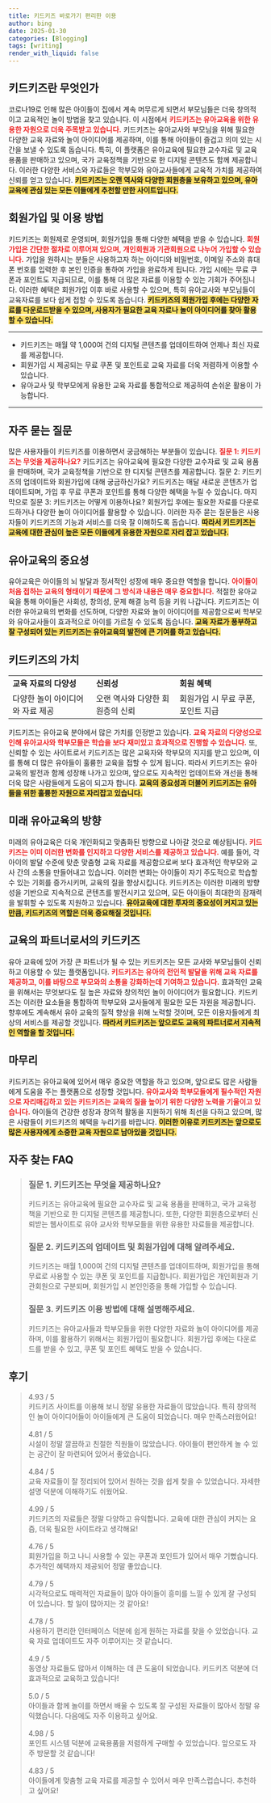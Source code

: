 ```yaml
---
title: 키드키즈 바로가기 편리한 이용
author: bing
date: 2025-01-30
categories: [Blogging]
tags: [writing]
render_with_liquid: false
---
```



<h2 id='키드키즈란 무엇인가'>키드키즈란 무엇인가</h2>

<p>코로나19로 인해 많은 아이들이 집에서 계속 머무르게 되면서 부모님들은 더욱 창의적이고 교육적인 놀이 방법을 찾고 있습니다. 이 시점에서 <b><span style="color: #ee2323;">키드키즈는 유아교육을 위한 유용한 자원으로 더욱 주목받고 있습니다.</span></b> 키드키즈는 유아교사와 부모님을 위해 필요한 다양한 교육 자료와 놀이 아이디어를 제공하며, 이를 통해 아이들이 즐겁고 의미 있는 시간을 보낼 수 있도록 돕습니다. 특히, 이 플랫폼은 유아교육에 필요한 교수자료 및 교육 용품을 판매하고 있으며, 국가 교육정책을 기반으로 한 디지털 콘텐츠도 함께 제공합니다. 이러한 다양한 서비스와 자료들은 학부모와 유아교사들에게 교육적 가치를 제공하여 신뢰를 얻고 있습니다. <b><span style="background-color: #ffe066;">키드키즈는 오랜 역사와 다양한 회원층을 보유하고 있으며, 유아 교육에 관심 있는 모든 이들에게 추천할 만한 사이트입니다.</span></b></p>

<h2 id='회원가입 및 이용 방법'>회원가입 및 이용 방법</h2>

<p>키드키즈는 회원제로 운영되며, 회원가입을 통해 다양한 혜택을 받을 수 있습니다. <b><span style="color: #ee2323;">회원가입은 간단한 절차로 이루어져 있으며, 개인회원과 기관회원으로 나누어 가입할 수 있습니다.</span></b> 가입을 원하시는 분들은 사용하고자 하는 아이디와 비밀번호, 이메일 주소와 휴대폰 번호를 입력한 후 본인 인증을 통하여 가입을 완료하게 됩니다. 가입 시에는 무료 쿠폰과 포인트도 지급되므로, 이를 통해 더 많은 자료를 이용할 수 있는 기회가 주어집니다. 이러한 혜택은 회원가입 이후 바로 사용할 수 있으며, 특히 유아교사와 부모님들이 교육자료를 보다 쉽게 접할 수 있도록 돕습니다. <b><span style="background-color: #ffe066;">키드키즈의 회원가입 후에는 다양한 자료를 다운로드받을 수 있으며, 사용자가 필요한 교육 자료나 놀이 아이디어를 찾아 활용할 수 있습니다.</span></b></p>

<hr />

<ul>
    <li>키드키즈는 매월 약 1,000여 건의 디지털 콘텐츠를 업데이트하여 언제나 최신 자료를 제공합니다.</li>
    <li>회원가입 시 제공되는 무료 쿠폰 및 포인트로 교육 자료를 더욱 저렴하게 이용할 수 있습니다.</li>
    <li>유아교사 및 학부모에게 유용한 교육 자료를 통합적으로 제공하여 손쉬운 활용이 가능합니다.</li>
</ul>

<hr />

<h2 id='자주 묻는 질문'>자주 묻는 질문</h2>

<p>많은 사용자들이 키드키즈를 이용하면서 궁금해하는 부분들이 있습니다. <b><span style="color: #ee2323;">질문 1: 키드키즈는 무엇을 제공하나요?</span></b> 키드키즈는 유아교육에 필요한 다양한 교수자료 및 교육 용품을 판매하며, 국가 교육정책을 기반으로 한 디지털 콘텐츠를 제공합니다. 질문 2: 키드키즈의 업데이트와 회원가입에 대해 궁금하신가요? 키드키즈는 매달 새로운 콘텐츠가 업데이트되며, 가입 후 무료 쿠폰과 포인트를 통해 다양한 혜택을 누릴 수 있습니다. 마지막으로 질문 3: 키드키즈는 어떻게 이용하나요? 회원가입 후에는 필요한 자료를 다운로드하거나 다양한 놀이 아이디어를 활용할 수 있습니다. 이러한 자주 묻는 질문들은 사용자들이 키드키즈의 기능과 서비스를 더욱 잘 이해하도록 돕습니다. <b><span style="background-color: #ffe066;">따라서 키드키즈는 교육에 대한 관심이 높은 모든 이들에게 유용한 자원으로 자리 잡고 있습니다.</span></b></p>

<h2 id='유아교육의 중요성'>유아교육의 중요성</h2>

<p>유아교육은 아이들의 뇌 발달과 정서적인 성장에 매우 중요한 역할을 합니다. <b><span style="color: #ee2323;">아이들이 처음 접하는 교육의 형태이기 때문에 그 방식과 내용은 매우 중요합니다.</span></b> 적절한 유아교육을 통해 아이들은 사회성, 창의성, 문제 해결 능력 등을 키워 나갑니다. 키드키즈는 이러한 유아교육의 변화를 선도하며, 다양한 자료와 놀이 아이디어를 제공함으로써 학부모와 유아교사들이 효과적으로 아이를 가르칠 수 있도록 돕습니다. <b><span style="background-color: #ffe066;">교육 자료가 풍부하고 잘 구성되어 있는 키드키즈는 유아교육의 발전에 큰 기여를 하고 있습니다.</span></b></p>

<h2 id='키드키즈의 가치'>키드키즈의 가치</h2>

<table>
    <tr>
        <td><b>교육 자료의 다양성</b></td>
        <td><b>신뢰성</b></td>
        <td><b>회원 혜택</b></td>
    </tr>
    <tr>
        <td>다양한 놀이 아이디어와 자료 제공</td>
        <td>오랜 역사와 다양한 회원층의 신뢰</td>
        <td>회원가입 시 무료 쿠폰, 포인트 지급</td>
    </tr>
</table>

<p>키드키즈는 유아교육 분야에서 많은 가치를 인정받고 있습니다. <b><span style="color: #ee2323;">교육 자료의 다양성으로 인해 유아교사와 학부모들은 학습을 보다 재미있고 효과적으로 진행할 수 있습니다.</span></b> 또, 신뢰할 수 있는 사이트로서 키드키즈는 많은 교육자와 학부모의 지지를 받고 있으며, 이를 통해 더 많은 유아들이 훌륭한 교육을 접할 수 있게 됩니다. 따라서 키드키즈는 유아교육의 발전과 함께 성장해 나가고 있으며, 앞으로도 지속적인 업데이트와 개선을 통해 더욱 많은 사람들에게 도움이 되고자 합니다. <b><span style="background-color: #ffe066;">교육의 중요성과 더불어 키드키즈는 유아들을 위한 훌륭한 자원으로 자리잡고 있습니다.</span></b></p>

<h2 id='미래 유아교육의 방향'>미래 유아교육의 방향</h2>

<p>미래의 유아교육은 더욱 개인화되고 맞춤화된 방향으로 나아갈 것으로 예상됩니다. <b><span style="color: #ee2323;">키드키즈는 이미 이러한 변화를 인지하고 다양한 서비스를 제공하고 있습니다.</span></b> 예를 들어, 각 아이의 발달 수준에 맞춘 맞춤형 교육 자료를 제공함으로써 보다 효과적인 학부모와 교사 간의 소통을 만들어내고 있습니다. 이러한 변화는 아이들이 자기 주도적으로 학습할 수 있는 기회를 증가시키며, 교육의 질을 향상시킵니다. 키드키즈는 이러한 미래의 방향성을 기반으로 지속적으로 콘텐츠를 발전시키고 있으며, 모든 아이들이 최대한의 잠재력을 발휘할 수 있도록 지원하고 있습니다. <b><span style="background-color: #ffe066;">유아교육에 대한 투자의 중요성이 커지고 있는 만큼, 키드키즈의 역할은 더욱 중요해질 것입니다.</span></b></p>

<h2 id='교육의 파트너로서의 키드키즈'>교육의 파트너로서의 키드키즈</h2>

<p>유아 교육에 있어 가장 큰 파트너가 될 수 있는 키드키즈는 모든 교사와 부모님들이 신뢰하고 이용할 수 있는 플랫폼입니다. <b><span style="color: #ee2323;">키드키즈는 유아의 전인적 발달을 위해 교육 자료를 제공하고, 이를 바탕으로 부모와의 소통을 강화하는데 기여하고 있습니다.</span></b> 효과적인 교육을 위해서는 무엇보다도 질 높은 자료와 창의적인 놀이 아이디어가 필요합니다. 키드키즈는 이러한 요소들을 통합하여 학부모와 교사들에게 필요한 모든 자원을 제공합니다. 향후에도 계속해서 유아 교육의 질적 향상을 위해 노력할 것이며, 모든 이용자들에게 최상의 서비스를 제공할 것입니다. <b><span style="background-color: #ffe066;">따라서 키드키즈는 앞으로도 교육의 파트너로서 지속적인 역할을 할 것입니다.</span></b></p>

<h2 id='마무리'>마무리</h2>

<p>키드키즈는 유아교육에 있어서 매우 중요한 역할을 하고 있으며, 앞으로도 많은 사람들에게 도움을 주는 플랫폼으로 성장할 것입니다. <b><span style="color: #ee2323;">유아교사와 학부모들에게 필수적인 자원으로 자리매김하고 있는 키드키즈는 교육의 질을 높이기 위한 다양한 노력을 기울이고 있습니다.</span></b> 아이들의 건강한 성장과 창의적 활동을 지원하기 위해 최선을 다하고 있으며, 많은 사람들이 키드키즈의 혜택을 누리기를 바랍니다. <b><span style="background-color: #ffe066;">이러한 이유로 키드키즈는 앞으로도 많은 사용자에게 소중한 교육 자원으로 남아있을 것입니다.</span></b></p>


<h2 id='자주_찾는_FAQ'>자주 찾는 FAQ</h2>
<div itemscope="" itemtype="https://schema.org/FAQPage"> 
<blockquote> 
<div itemscope="" itemprop="mainEntity" itemtype="https://schema.org/Question"> 
<h3 itemprop="name">질문 1. 키드키즈는 무엇을 제공하나요?</h3> 
<div itemscope="" itemprop="acceptedAnswer" itemtype="https://schema.org/Answer"> 
<span itemprop="text"> 
<p>키드키즈는 유아교육에 필요한 교수자료 및 교육 용품을 판매하고, 국가 교육정책을 기반으로 한 디지털 콘텐츠를 제공합니다. 또한, 다양한 회원층으로부터 신뢰받는 웹사이트로 유아 교사와 학부모들을 위한 유용한 자료들을 제공합니다.</p> 
</span> 
</div> 
</div> 
<div itemscope="" itemprop="mainEntity" itemtype="https://schema.org/Question"> 
<h3 itemprop="name">질문 2. 키드키즈의 업데이트 및 회원가입에 대해 알려주세요.</h3> 
<div itemscope="" itemprop="acceptedAnswer" itemtype="https://schema.org/Answer"> 
<span itemprop="text"> 
<p>키드키즈는 매월 1,000여 건의 디지털 콘텐츠를 업데이트하며, 회원가입을 통해 무료로 사용할 수 있는 쿠폰 및 포인트를 지급합니다. 회원가입은 개인회원과 기관회원으로 구분되며, 회원가입 시 본인인증을 통해 가입할 수 있습니다.</p> 
</span> 
</div> 
</div> 
<div itemscope="" itemprop="mainEntity" itemtype="https://schema.org/Question"> 
<h3 itemprop="name">질문 3. 키드키즈 이용 방법에 대해 설명해주세요.</h3> 
<div itemscope="" itemprop="acceptedAnswer" itemtype="https://schema.org/Answer"> 
<span itemprop="text"> 
<p>키드키즈는 유아교사들과 학부모들을 위한 다양한 자료와 놀이 아이디어를 제공하며, 이를 활용하기 위해서는 회원가입이 필요합니다. 회원가입 후에는 다운로드를 받을 수 있고, 쿠폰 및 포인트 혜택도 받을 수 있습니다.</p> 
</span> 
</div> 
</div> 
</blockquote> 
</div>
<h2 id='후기'>후기</h2>
<div itemscope itemtype="https://schema.org/Product">
  <blockquote>
  <div itemprop="review" itemscope itemtype="https://schema.org/Review">
      <div itemprop="reviewRating" itemscope itemtype="https://schema.org/Rating"> 
          <span itemprop="ratingValue">4.93</span> / <span itemprop="bestRating">5</span> 
      </div>
      <span itemprop="reviewBody">키드키즈 사이트를 이용해 보니 정말 유용한 자료들이 많았습니다. 특히 창의적인 놀이 아이디어들이 아이들에게 큰 도움이 되었습니다. 매우 만족스러웠어요!</span>
  </div>
  <br>
  <div itemprop="review" itemscope itemtype="https://schema.org/Review">
      <div itemprop="reviewRating" itemscope itemtype="https://schema.org/Rating"> 
          <span itemprop="ratingValue">4.81</span> / <span itemprop="bestRating">5</span> 
      </div>
      <span itemprop="reviewBody">시설이 정말 깔끔하고 친절한 직원들이 많았습니다. 아이들이 편안하게 놀 수 있는 공간이 잘 마련되어 있어서 좋았습니다.</span>
  </div>
  <br>
  <div itemprop="review" itemscope itemtype="https://schema.org/Review">
      <div itemprop="reviewRating" itemscope itemtype="https://schema.org/Rating"> 
          <span itemprop="ratingValue">4.84</span> / <span itemprop="bestRating">5</span> 
      </div>
      <span itemprop="reviewBody">교육 자료들이 잘 정리되어 있어서 원하는 것을 쉽게 찾을 수 있었습니다. 자세한 설명 덕분에 이해하기도 쉬웠어요.</span>
  </div>
  <br>
  <div itemprop="review" itemscope itemtype="https://schema.org/Review">
      <div itemprop="reviewRating" itemscope itemtype="https://schema.org/Rating"> 
          <span itemprop="ratingValue">4.99</span> / <span itemprop="bestRating">5</span> 
      </div>
      <span itemprop="reviewBody">키드키즈의 자료들은 정말 다양하고 유익합니다. 교육에 대한 관심이 커지는 요즘, 더욱 필요한 사이트라고 생각해요!</span>
  </div>
  <br>
  <div itemprop="review" itemscope itemtype="https://schema.org/Review">
      <div itemprop="reviewRating" itemscope itemtype="https://schema.org/Rating"> 
          <span itemprop="ratingValue">4.76</span> / <span itemprop="bestRating">5</span> 
      </div>
      <span itemprop="reviewBody">회원가입을 하고 나니 사용할 수 있는 쿠폰과 포인트가 있어서 매우 기뻤습니다. 추가적인 혜택까지 제공되어 정말 좋았습니다.</span>
  </div>
  <br>
  <div itemprop="review" itemscope itemtype="https://schema.org/Review">
      <div itemprop="reviewRating" itemscope itemtype="https://schema.org/Rating"> 
          <span itemprop="ratingValue">4.79</span> / <span itemprop="bestRating">5</span> 
      </div>
      <span itemprop="reviewBody">시각적으로도 매력적인 자료들이 많아 아이들이 흥미를 느낄 수 있게 잘 구성되어 있습니다. 할 일이 많아지는 것 같아요!</span>
  </div>
  <br>
  <div itemprop="review" itemscope itemtype="https://schema.org/Review">
      <div itemprop="reviewRating" itemscope itemtype="https://schema.org/Rating"> 
          <span itemprop="ratingValue">4.78</span> / <span itemprop="bestRating">5</span> 
      </div>
      <span itemprop="reviewBody">사용하기 편리한 인터페이스 덕분에 쉽게 원하는 자료를 찾을 수 있었습니다. 교육 자료 업데이트도 자주 이루어지는 것 같습니다.</span>
  </div>
  <br>
  <div itemprop="review" itemscope itemtype="https://schema.org/Review">
      <div itemprop="reviewRating" itemscope itemtype="https://schema.org/Rating"> 
          <span itemprop="ratingValue">4.9</span> / <span itemprop="bestRating">5</span> 
      </div>
      <span itemprop="reviewBody">동영상 자료들도 많아서 이해하는 데 큰 도움이 되었습니다. 키드키즈 덕분에 더 효과적으로 교육하고 있습니다!</span>
  </div>
  <br>
  <div itemprop="review" itemscope itemtype="https://schema.org/Review">
      <div itemprop="reviewRating" itemscope itemtype="https://schema.org/Rating"> 
          <span itemprop="ratingValue">5.0</span> / <span itemprop="bestRating">5</span> 
      </div>
      <span itemprop="reviewBody">아이들과 함께 놀이를 하면서 배울 수 있도록 잘 구성된 자료들이 많아서 정말 유익했습니다. 다음에도 자주 이용하고 싶어요.</span>
  </div>
  <br>
  <div itemprop="review" itemscope itemtype="https://schema.org/Review">
      <div itemprop="reviewRating" itemscope itemtype="https://schema.org/Rating"> 
          <span itemprop="ratingValue">4.98</span> / <span itemprop="bestRating">5</span> 
      </div>
      <span itemprop="reviewBody">포인트 시스템 덕분에 교육용품을 저렴하게 구매할 수 있었습니다. 앞으로도 자주 방문할 것 같습니다!</span>
  </div>
  <br>
  <div itemprop="review" itemscope itemtype="https://schema.org/Review">
      <div itemprop="reviewRating" itemscope itemtype="https://schema.org/Rating"> 
          <span itemprop="ratingValue">4.83</span> / <span itemprop="bestRating">5</span> 
      </div>
      <span itemprop="reviewBody">아이들에게 맞춤형 교육 자료를 제공할 수 있어서 매우 만족스럽습니다. 추천하고 싶어요!</span>
  </div>
  </blockquote>
</div>
